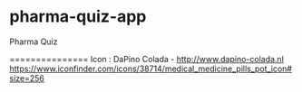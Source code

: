 pharma-quiz-app
===============

Pharma Quiz


===============
Icon : 	DaPino Colada - http://www.dapino-colada.nl
https://www.iconfinder.com/icons/38714/medical_medicine_pills_pot_icon#size=256